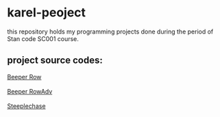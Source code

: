 # karel-peoject
this repository holds my programming projects done during the period of Stan code SC001 course.
## project source codes:
[Beeper Row](SC001_lecture02/BeeperRow.py)\
   \
[Beeper RowAdv](SC001_lecture02/BeeperRowAdv.py)\
  \
[Steeplechase](link)
